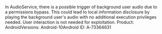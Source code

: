 In AudioService, there is a possible trigger of background user audio due to a permissions bypass. This could lead to local information disclosure by playing the background user's audio with no additional execution privileges needed. User interaction is not needed for exploitation. Product: AndroidVersions: Android-10Android ID: A-73364631